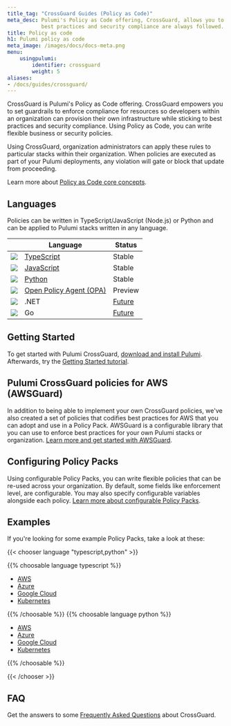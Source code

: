 ```yaml
---
title_tag: "CrossGuard Guides (Policy as Code)"
meta_desc: Pulumi's Policy as Code offering, CrossGuard, allows you to set guardrails for resources so
           best practices and security compliance are always followed.
title: Policy as code
h1: Pulumi policy as code
meta_image: /images/docs/docs-meta.png
menu:
    usingpulumi:
        identifier: crossguard
        weight: 5
aliases:
- /docs/guides/crossguard/
---
```


CrossGuard is Pulumi's Policy as Code offering. CrossGuard empowers you to set guardrails to enforce compliance for resources so developers within an organization can provision their own infrastructure while sticking to best practices and security compliance. Using Policy as Code, you can write flexible business or security policies.

Using CrossGuard, organization administrators can apply these rules to particular stacks within their organization. When policies are executed as part of your Pulumi deployments, any violation will gate or block that update from proceeding.

Learn more about [Policy as Code core concepts](/docs/using-pulumi/crossguard/core-concepts/).

## Languages

Policies can be written in TypeScript/JavaScript (Node.js) or Python and can be applied to Pulumi stacks written in any language.

|                                                        | Language                                                                     | Status                                                                                                                                        |
|--------------------------------------------------------|------------------------------------------------------------------------------|-----------------------------------------------------------------------------------------------------------------------------------------------|
| <img src="/logos/tech/logo-ts.png" class="h-10" />     | [TypeScript](/docs/reference/pkg/nodejs/pulumi/policy/)      | Stable                                                                                                                                        |
| <img src="/logos/tech/logo-js.png" class="h-10" />     | [JavaScript](/docs/reference/pkg/nodejs/pulumi/policy/)      | Stable                                                                                                                                        |
| <img src="/logos/tech/logo-python.png" class="h-10" /> | [Python](/docs/reference/pkg/python/pulumi_policy/)          | Stable                                                                                                                                        |
| <img src="/logos/tech/logo-opa.png" class="h-10" />    | [Open Policy Agent (OPA)](/blog/opa-support-for-crossguard) | Preview                                                                                                                                       |
| <img src="/logos/tech/dotnet.png" class="h-10" />      | .NET                                                                         | [Future](https://github.com/pulumi/pulumi-policy/issues/229) |
| <img src="/logos/tech/logo-golang.png" class="h-10" /> | Go                                                                           | [Future](https://github.com/pulumi/pulumi-policy/issues/230) |

## Getting Started

To get started with Pulumi CrossGuard, [download and install Pulumi](/docs/install/). Afterwards,
try the [Getting Started tutorial](/docs/get-started/).

## Pulumi CrossGuard policies for AWS (AWSGuard)

In addition to being able to implement your own CrossGuard policies, we've also created a set of policies that codifies best practices for AWS that you can adopt and use in a Policy Pack. AWSGuard is a configurable library that you can use to enforce best practices for your own Pulumi stacks or organization. [Learn more and get started with AWSGuard](/docs/using-pulumi/crossguard/awsguard/).

## Configuring Policy Packs

Using configurable Policy Packs, you can write flexible policies that can be re-used across your organization. By default, some fields like enforcement level, are configurable. You may also specify configurable variables alongside each policy. [Learn more about configurable Policy Packs](/docs/using-pulumi/crossguard/configuration/).

## Examples

If you're looking for some example Policy Packs, take a look at these:

{{< chooser language "typescript,python" >}}

{{% choosable language typescript %}}

* [AWS](https://github.com/pulumi/examples/tree/master/policy-packs/aws-ts)
* [Azure](https://github.com/pulumi/examples/tree/master/policy-packs/azure-ts)
* [Google Cloud](https://github.com/pulumi/examples/tree/master/policy-packs/gcp-ts)
* [Kubernetes](https://github.com/pulumi/examples/tree/master/policy-packs/kubernetes-ts)

{{% /choosable %}}
{{% choosable language python %}}

* [AWS](https://github.com/pulumi/examples/tree/master/policy-packs/aws-python)
* [Azure](https://github.com/pulumi/examples/tree/master/policy-packs/azure-python)
* [Google Cloud](https://github.com/pulumi/examples/tree/master/policy-packs/gcp-python)
* [Kubernetes](https://github.com/pulumi/examples/tree/master/policy-packs/kubernetes-python)

{{% /choosable %}}

{{< /chooser >}}

## FAQ

Get the answers to some [Frequently Asked Questions](/docs/using-pulumi/crossguard/faq/) about CrossGuard.
